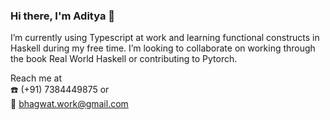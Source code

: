 ### Hi there, I'm Aditya 👋

I’m currently using Typescript at work and learning functional constructs in Haskell during my free time. I’m looking to collaborate on working through the book Real World Haskell or contributing to Pytorch.

Reach me at  </br>
:phone: (+91) 7384449875 or </br>
:email: bhagwat.work@gmail.com
